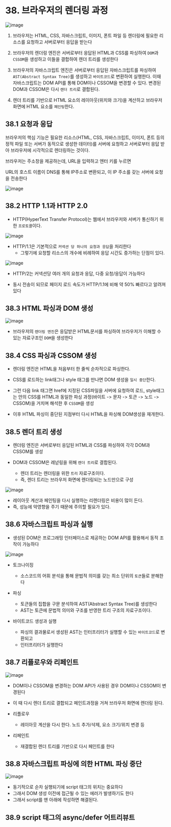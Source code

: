 # 38. 브라우저의 렌더링 과정

![image](https://github.com/user-attachments/assets/c59af756-363a-411f-adad-a197b7ddcfef)

1. 브라우저는 HTML, CSS, 자바스크립트, 이미지, 폰트 파일 등 렌더링에 필요한 리소스를 요청하고 서버로부터 응답을 받는다

2. 브라우저의 렌더링 엔진은 서버로부터 응답된 HTML과 CSS를 파싱하여 `DOM`과 `CSSOM`을 생성하고 이들을 결합하여 렌더 트리를 생성한다

3. 브라우저의 자바스크립트 엔진은 서버로부터 응답된 자바스크립트를 파싱하여 `AST(Abstract Syntax Tree)`를 생성하고 `바이트코드`로 변환하여 실행한다. 이때 자바스크립트는 DOM API를 통해 DOM이나 CSSOM을 변경할 수 있다. 변경된 DOM과 CSSOM은 다시 `렌더 트리`로 결합된다.

4. 렌더 트리를 기반으로 HTML 요소의 레이아웃(위치와 크기)을 계산하고 브라우저 화면에 HTML 요소를 `페인팅`한다.

## 38.1 요청과 응답

브라우저의 핵심 기능은 필요한 리소스(HTML, CSS, 자바스크립트, 이미지, 폰트 등의 정적 파일 또는 서버가 동적으로 생성한 데이터)를 서버에 요청하고 서버로부터 응답 받아 브라우저에 시각적으로 렌더링하는 것이다.

브라우저는 주소창을 제공하는데, URL을 입력하고 엔터 키를 누르면

URL의 호스트 이름이 DNS를 통해 IP주소로 변환되고, 이 IP 주소를 갖는 서버에 요청을 전송한다

![image](https://github.com/user-attachments/assets/44d89038-6f3b-4b32-9d9e-5235cb27217d)

## 38.2 HTTP 1.1과 HTTP 2.0

- HTTP(HyperText Transfer Protocol)는 웹에서 브라우저와 서버가 통신하기 위한 `프로토콜`이다.

![image](https://github.com/user-attachments/assets/d5711771-b5d0-49ef-abb9-2e59fc8d8ed7)

- HTTP/1.1은 기본적으로 `커넥션 당 하나의 요청과 응답`을 처리한다
  - 그렇기에 요청할 리소스의 개수에 비례하여 응답 시간도 증가하는 단점이 있다.

![image](https://github.com/user-attachments/assets/b2b63cb1-5321-467e-8fe2-c9d249b21704)

- HTTP/2는 커넥션당 여러 개의 요청과 응답, 다중 요청/응답이 가능하다

- 동시 전송이 되므로 페이지 로드 속도가 HTTP/1.1에 비해 약 50% 빠르다고 알려져 있다

## 38.3 HTML 파싱과 DOM 생성

![image](https://github.com/user-attachments/assets/5039f860-d8eb-404a-93cf-b15338418e40)

- 브라우저의 `렌더링 엔진`은 응답받은 HTML문서를 파싱하여 브라우저가 이해할 수 있는 자료구조인 `DOM`을 생성한다

## 38.4 CSS 파싱과 CSSOM 생성

- 렌더링 엔진은 HTML을 처음부터 한 줄씩 순차적으로 파싱한다.

- CSS를 로드하는 link태그나 style 태그를 만나면 DOM 생성을 `일시 중단`한다.

- 그런 다음 link 태그면 href에 지정된 CSS파일을 서버에 요청하여 로드, style태그는 안의 CSS를 HTML과 동일한 파싱 과정(바이트 -> 문자 -> 토큰 -> 노드 -> CSSOM)을 거치며 해석한 후 `CSSOM`을 생성

- 이후 HTML 파싱이 중단된 지점부터 다시 HTML을 파싱해 DOM생성을 재개한다.

## 38.5 렌더 트리 생성

- 렌더링 엔진은 서버로부터 응답된 HTML과 CSS를 파싱하여 각각 DOM과 CSSOM를 생성

- DOM과 CSSOM은 레넏링을 위해 `렌더 트리`로 결합된다.
  - 렌더 트리는 렌더링을 위한 `트리` 자료구조이다.
  - 즉, 렌더 트리는 브라우저 화면에 렌더링되는 노드만으로 구성

![image](https://github.com/user-attachments/assets/fc8f70f6-c0cc-4aec-a1d3-60ec67e75cb7)


- 레이아웃 계산과 페인팅을 다시 실행하는 리렌더링은 비용이 많이 든다.
- 즉, 성능에 악영향을 주기 때문에 주의할 필요가 있다.

## 38.6 자바스크립트 파싱과 실행

- 생성된 DOM은 프로그래밍 인터페이스로 제공하는 DOM API를 활용해서 동적 조작이 가능하다

![image](https://github.com/user-attachments/assets/386bf56e-f4da-4c08-adc3-84f6e36d53b5)


- 토크나이징

  - 소스코드의 어휘 분석을 통해 문법적 의미를 갖는 최소 단위의 `토큰`들로 분해한다

- 파싱
  - 토큰들의 집합을 구문 분석하여 AST(Abstract Syntax Tree)를 생성한다
  - AST는 토큰에 문법적 의미와 구조를 반영한 트리 구조의 자료구조이다.
- 바이트코드 생성과 실행
  - 파싱의 결과물로서 생성된 AST는 인터프리터가 실행할 수 있는 `바이트코드`로 변환되고
  - 인터프리터가 실행한다

## 38.7 리플로우와 리페인트

![image](https://github.com/user-attachments/assets/d7a389dc-972c-4c5a-99fa-96fb65fe175e)


- DOM이나 CSSOM을 변경하는 DOM API가 사용된 경우 DOM이나 CSSOM이 변경된다
- 이 때 다시 렌더 트리로 결합되고 페인트과정을 거쳐 브라우저 화면에 렌더링 된다.

- 리플로우

  - 레이아웃 계산을 다시 한다. 노드 추가/삭제, 요소 크기/위치 변경 등

- 리페인트
  - 재결합된 렌더 트리를 기반으로 다시 페인트를 한다

## 38.8 자바스크립트 파싱에 의한 HTML 파싱 중단

![image](https://github.com/user-attachments/assets/19aa138f-383d-45ce-814f-3e8bdc719322)


- 동기적으로 순차 실행되기에 script 태그의 위치는 중요하다
- 그래서 DOM 생성 이전에 접근될 수 있는 에러가 발생하기도 한다
- 그래서 script를 맨 아래에 작성하면 해결된다.

## 38.9 script 태그의 async/defer 어트리뷰트
